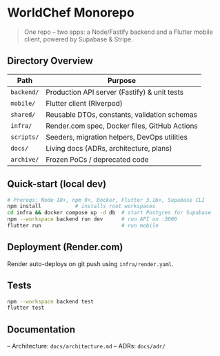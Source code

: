 # WorldChef Monorepo

> One repo – two apps: a Node/Fastify backend and a Flutter mobile client, powered by Supabase & Stripe.

## Directory Overview

| Path | Purpose |
|------|---------|
| `backend/` | Production API server (Fastify) & unit tests |
| `mobile/` | Flutter client (Riverpod) |
| `shared/` | Reusable DTOs, constants, validation schemas |
| `infra/` | Render.com spec, Docker files, GitHub Actions |
| `scripts/` | Seeders, migration helpers, DevOps utilities |
| `docs/` | Living docs (ADRs, architecture, plans) |
| `archive/` | Frozen PoCs / deprecated code |

## Quick-start (local dev)

```bash
# Prereqs: Node 18+, npm 9+, Docker, Flutter 3.16+, Supabase CLI
npm install           # installs root workspaces
cd infra && docker compose up -d db  # start Postgres for Supabase
npm --workspace backend run dev      # run API on :3000
flutter run                          # run mobile
```

## Deployment (Render.com)
Render auto-deploys on git push using `infra/render.yaml`.

## Tests
```bash
npm --workspace backend test
flutter test
```

## Documentation
– Architecture: `docs/architecture.md`
– ADRs: `docs/adr/` 